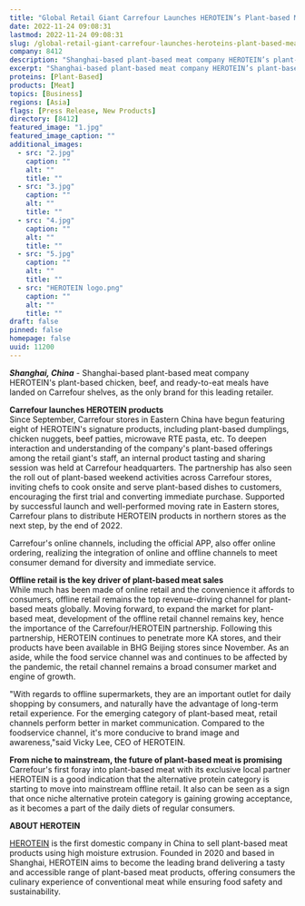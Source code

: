 ```yaml
---
title: "Global Retail Giant Carrefour Launches HEROTEIN’s Plant-based Meat Products, as Alternative Protein Category Continues to Grow"
date: 2022-11-24 09:08:31
lastmod: 2022-11-24 09:08:31
slug: /global-retail-giant-carrefour-launches-heroteins-plant-based-meat-products-alternative
company: 8412
description: "Shanghai-based plant-based meat company HEROTEIN’s plant-based chicken, beef, and ready-to-eat meals have landed on Carrefour shelves, as the only brand for this leading retailer."
excerpt: "Shanghai-based plant-based meat company HEROTEIN’s plant-based chicken, beef, and ready-to-eat meals have landed on Carrefour shelves, as the only brand for this leading retailer."
proteins: [Plant-Based]
products: [Meat]
topics: [Business]
regions: [Asia]
flags: [Press Release, New Products]
directory: [8412]
featured_image: "1.jpg"
featured_image_caption: ""
additional_images:
  - src: "2.jpg"
    caption: ""
    alt: ""
    title: ""
  - src: "3.jpg"
    caption: ""
    alt: ""
    title: ""
  - src: "4.jpg"
    caption: ""
    alt: ""
    title: ""
  - src: "5.jpg"
    caption: ""
    alt: ""
    title: ""
  - src: "HEROTEIN logo.png"
    caption: ""
    alt: ""
    title: ""
draft: false
pinned: false
homepage: false
uuid: 11200
---
```

***Shanghai, China*** - Shanghai-based plant-based meat company
HEROTEIN's plant-based chicken, beef, and ready-to-eat meals have landed
on Carrefour shelves, as the only brand for this leading retailer.

**Carrefour launches HEROTEIN products**\
Since September, Carrefour stores in Eastern China have begun featuring
eight of HEROTEIN's signature products, including plant-based dumplings,
chicken nuggets, beef patties, microwave RTE pasta, etc. To deepen
interaction and understanding of the company's plant-based offerings
among the retail giant's staff, an internal product tasting and sharing
session was held at Carrefour headquarters. The partnership has also
seen the roll out of plant-based weekend activities across Carrefour
stores, inviting chefs to cook onsite and serve plant-based dishes to
customers, encouraging the first trial and converting immediate
purchase. Supported by successful launch and well-performed moving rate
in Eastern stores, Carrefour plans to distribute HEROTEIN products in
northern stores as the next step, by the end of 2022.

Carrefour's online channels, including the official APP, also offer
online ordering, realizing the integration of online and offline
channels to meet consumer demand for diversity and immediate service.

**Offline retail is the key driver of plant-based meat sales**\
While much has been made of online retail and the convenience it affords
to consumers, offline retail remains the top revenue-driving channel for
plant-based meats globally. Moving forward, to expand the market for
plant-based meat, development of the offline retail channel remains key,
hence the importance of the Carrefour/HEROTEIN partnership. Following
this partnership, HEROTEIN continues to penetrate more KA stores, and
their products have been available in BHG Beijing stores since November.
As an aside, while the food service channel was and continues to be
affected by the pandemic, the retail channel remains a broad consumer
market and engine of growth.

\"With regards to offline supermarkets, they are an important outlet for
daily shopping by consumers, and naturally have the advantage of
long-term retail experience. For the emerging category of plant-based
meat, retail channels perform better in market communication. Compared
to the foodservice channel, it's more conducive to brand image and
awareness,"said Vicky Lee, CEO of HEROTEIN.

**From niche to mainstream, the future of plant-based meat is
promising**\
Carrefour's first foray into plant-based meat with its exclusive local
partner HEROTEIN is a good indication that the alternative protein
category is starting to move into mainstream offline retail. It also can
be seen as a sign that once niche alternative protein category is
gaining growing acceptance, as it becomes a part of the daily diets of
regular consumers.

**ABOUT HEROTEIN**

[HEROTEIN](http://heroprotein.cn/) is the first domestic company in
China to sell plant-based meat products using high moisture extrusion.
Founded in 2020 and based in Shanghai, HEROTEIN aims to become the
leading brand delivering a tasty and accessible range of plant-based
meat products, offering consumers the culinary experience of
conventional meat while ensuring food safety and sustainability.

